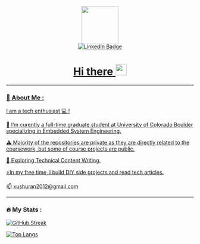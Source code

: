 

<!--
**ShuranXu/ShuranXu** is a ✨ _special_ ✨ repository because its `README.md` (this file) appears on your GitHub profile.

Here are some ideas to get you started:

- 🔭 I’m currently working on ...
- 🌱 I’m currently learning ...
- 👯 I’m looking to collaborate on ...
- 🤔 I’m looking for help with ...
- 💬 Ask me about ...
- 📫 How to reach me: ...
- 😄 Pronouns: ...
- ⚡ Fun fact: ...
-->


<div id="header" align="center">
  <img src="https://media.giphy.com/media/M9gbBd9nbDrOTu1Mqx/giphy.gif" width="100"/>
  <div id="badges">
    <a href="https://www.linkedin.com/in/aarsonxushuran/">
      <img src="https://img.shields.io/badge/LinkedIn-blue?style=for-the-badge&logo=linkedin&logoColor=white" alt="LinkedIn Badge"/>
  </div>
  <img src="https://komarev.com/ghpvc/?username=ShuranXu&style=flat-square&color=blue" alt=""/>
  <h1>
    Hi there
    <img src="https://media.giphy.com/media/hvRJCLFzcasrR4ia7z/giphy.gif" width="30px"/>
  </h1>
</div>

---
### :man: About Me :
  
I am a tech enthusiast :computer: ! 
  
:telescope: I’m curently a full-time graduate student at University of Colorado Boulder specializing in Embedded System Engineering. </br>

:warning: Majority of the repositories are private as they are directly related to the coursework, but some of course projects are public. </br>

:seedling: Exploring Technical Content Writing. </br>

:zap:In my free time, I build DIY side projects and read tech articles. </br>

:mailbox: xushuran2012@gmail.com </br>

---
  
### :fire: My Stats :
[![GitHub Streak](http://github-readme-streak-stats.herokuapp.com?user=ShuranXu&theme=dark&background=000000)](https://git.io/streak-stats)

[![Top Langs](https://github-readme-stats.vercel.app/api/top-langs/?username=ShuranXu&layout=compact&theme=vision-friendly-dark)](https://github.com/anuraghazra/github-readme-stats)

